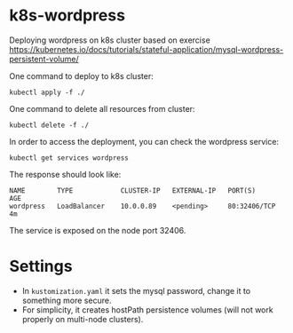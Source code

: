 # k8s-wordpress
Deploying wordpress on k8s cluster based on exercise https://kubernetes.io/docs/tutorials/stateful-application/mysql-wordpress-persistent-volume/

One command to deploy to k8s cluster:
```
kubectl apply -f ./
```

One command to delete all resources from cluster:
```
kubectl delete -f ./
```

In order to access the deployment, you can check the wordpress service:
```
kubectl get services wordpress
```
The response should look like:
```
NAME        TYPE            CLUSTER-IP   EXTERNAL-IP   PORT(S)        AGE
wordpress   LoadBalancer    10.0.0.89    <pending>     80:32406/TCP   4m
```
The service is exposed on the node port 32406.

# Settings
- In `kustomization.yaml` it sets the mysql password, change it to something more secure.
- For simplicity, it creates hostPath persistence volumes (will not work properly on multi-node clusters).
